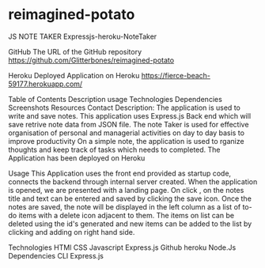 # reimagined-potato
JS NOTE TAKER 
Expressjs-heroku-NoteTaker

GitHub
The URL of the GitHub repository https://github.com/Glitterbones/reimagined-potato

Heroku
Deployed Application on Heroku https://fierce-beach-59177.herokuapp.com/

Table of Contents
Description
usage
Technologies
Dependencies
Screenshots
Resources
Contact
Description:
The application is used to write and save notes. This application uses Express.js Back end which will save retrive note data from JSON file. The note Taker is used for effective organisation of personal and managerial activities on day to day basis to improve productivity On a simple note, the application is used to rganize thoughts and keep track of tasks which needs to completed. The Application has been deployed on Heroku

Usage
This Application uses the front end provided as startup code, connects the backend through internal server created. When the application is opened, we are presented with a landing page. On click , on the notes title and text can be entered and saved by clicking the save icon. Once the notes are saved, the note will be displayed in the left column as a list of to-do items with a delete icon adjacent to them. The items on list can be deleted using the id's generated and new items can be added to the list by clicking and adding on right hand side.

Technologies
HTMl
CSS
Javascript
Express.js
Github
heroku
Node.Js
Dependencies
CLI
Express.js
